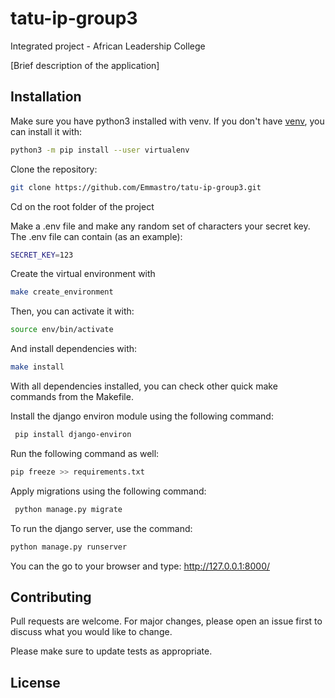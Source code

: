 # tatu-ip-group3
Integrated project - African Leadership College


[Brief description of the application]

## Installation

Make sure you have python3 installed with venv. If you don't have [venv](https://packaging.python.org/guides/installing-using-pip-and-virtual-environments/), you can install it with:

```bash
python3 -m pip install --user virtualenv
```

Clone the repository:

```bash
git clone https://github.com/Emmastro/tatu-ip-group3.git
```

Cd on the root folder of the project

Make a .env file and make any random set of characters your secret key. The .env file can contain (as an example):
```bash
SECRET_KEY=123
```


Create the virtual environment with
```bash
make create_environment
```

Then, you can activate it with:
```bash
source env/bin/activate
```

And install dependencies with:
```bash
make install
```
With all dependencies installed, you can check other quick make commands from the Makefile.

Install the django environ module using the following command:
```bash
 pip install django-environ
```

Run the following command as well:
```bash
pip freeze >> requirements.txt
```

Apply migrations using the following command:
```bash
 python manage.py migrate
```


To run the django server, use the command:
```bash
python manage.py runserver
```

You can the go to your browser and type: http://127.0.0.1:8000/

## Contributing
Pull requests are welcome. For major changes, please open an issue first to discuss what you would like to change.

Please make sure to update tests as appropriate.

## License

